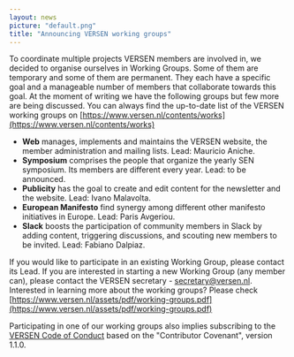 ```yaml
---
layout: news
picture: "default.png"
title: "Announcing VERSEN working groups"
---
```


To coordinate multiple projects VERSEN members are involved in, we decided to organise ourselves in Working Groups. Some of them are temporary and some of them are permanent. They each have a specific goal and a manageable number of members that collaborate towards this goal. At the moment of writing we have the following groups but few more are being discussed. You can always find the up-to-date list of the VERSEN working groups on [https://www.versen.nl/contents/works](https://www.versen.nl/contents/works)

* **Web** manages, implements and maintains the VERSEN website, the member administration and mailing lists. Lead: Mauricio Aniche.
* **Symposium** comprises the people that organize the yearly SEN symposium. Its members are different every year. Lead: to be announced.
* **Publicity** has the goal to create and edit content for the newsletter and the website. Lead: Ivano Malavolta.
* **European Manifesto** find synergy among different other manifesto initiatives in Europe. Lead: Paris Avgeriou.
* **Slack** boosts the participation of community members in Slack by adding content, triggering discussions, and scouting new members to be invited. Lead: Fabiano Dalpiaz.

If you would like to participate in an existing Working Group, please contact its Lead. If you are interested in starting a new Working Group (any member can), please contact the VERSEN secretary - [secretary@versen.nl](mailto:secretary@versen.nl). Interested in learning more about the working groups? Please check [https://www.versen.nl/assets/pdf/working-groups.pdf](https://www.versen.nl/assets/pdf/working-groups.pdf)

Participating in one of our working groups also implies subscribing to the [VERSEN Code of Conduct](https://www.versen.nl/contents/about/code-of-conduct) based on the "Contributor Covenant", version 1.1.0.

